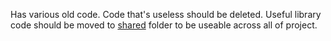 Has various old code. Code that's useless should be deleted. Useful library code should be moved to [shared](../shared/) folder to be useable across all of project.

